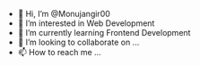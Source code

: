 - 👋 Hi, I’m @Monujangir00
- 👀 I’m interested in Web Development
- 🌱 I’m currently learning Frontend Development
- 💞️ I’m looking to collaborate on ...
- 📫 How to reach me ...

<!---
Monujangir00/Monujangir00 is a ✨ special ✨ repository because its `README.md` (this file) appears on your GitHub profile.
You can click the Preview link to take a look at your changes.
--->
